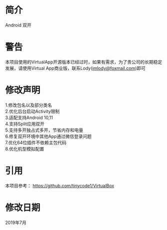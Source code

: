 # 简介
Android 双开
# 警告
本项目使用的VirtualApp开源版本已经过时，如果有需求，为了贵公司的长期稳定发展，请使用Virtual App商业版，联系Lody(imlody@foxmail.com)即可
# 修改声明
1.修改包名以及部分类名  
2.优化后台启动Activity限制  
3.适配支持Android 10,11  
4.支持Split应用双开  
5.支持多开独占式多开，节省内存和电量  
6.修复双开环境中其他App通过微信登录问题  
7.优化64位插件不依赖主包代码  
8.优化机型模拟配置  
# 引用
本项目参考：
https://github.com/tinycode1/VirtualBox
# 修改日期
2019年7月
